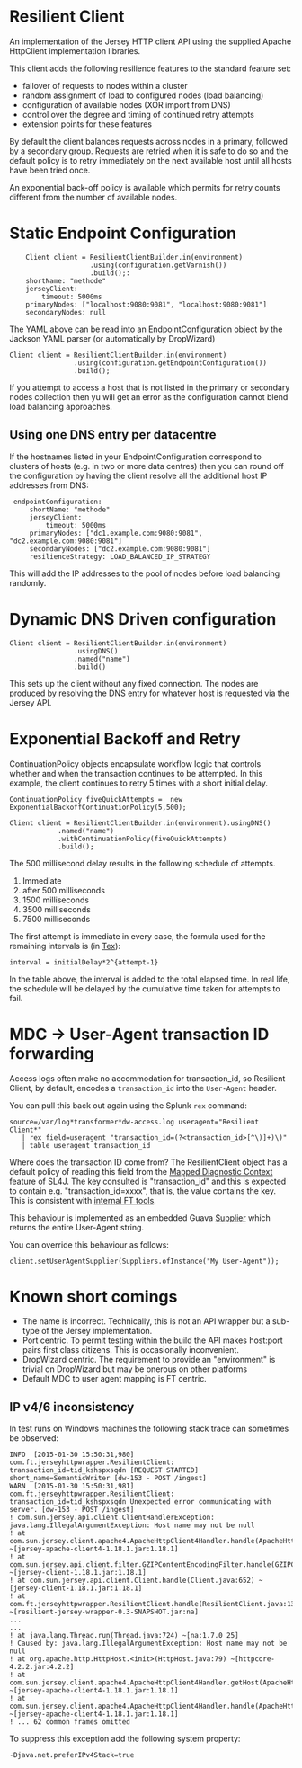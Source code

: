 # Resilient Client

An implementation of the Jersey HTTP client API using the supplied Apache HttpClient implementation libraries.

This client adds the following resilience features to the standard feature set:

* failover of requests to nodes within a cluster
* random assignment of load to configured nodes (load balancing)
* configuration of available nodes (XOR import from DNS)
* control over the degree and timing of continued retry attempts
* extension points for these features

By default the client balances requests across nodes in a primary, followed by a secondary group. Requests are
retried when it is safe to do so and the default policy is to retry immediately on the next available host until all
hosts have been tried once.

An exponential back-off policy is available which permits for retry counts different from the number of available nodes.

# Static Endpoint Configuration

        Client client = ResilientClientBuilder.in(environment)
                        .using(configuration.getVarnish())
                        .build();:
        shortName: "methode"
        jerseyClient:
            timeout: 5000ms
        primaryNodes: ["localhost:9080:9081", "localhost:9080:9081"]
        secondaryNodes: null

The YAML above can be read into an EndpointConfiguration object by the Jackson YAML parser (or automatically by DropWizard)

    Client client = ResilientClientBuilder.in(environment)
                    .using(configuration.getEndpointConfiguration())
                    .build();

If you attempt to access a host that is not listed in the primary or secondary nodes collection then yu will get an
error as the configuration cannot blend load balancing approaches.

## Using one DNS entry per datacentre

If the hostnames listed in your EndpointConfiguration correspond to clusters of hosts (e.g. in two or more data centres)
then you can round off the configuration by having the client resolve all the additional host IP addresses from DNS:

     endpointConfiguration:
         shortName: "methode"
         jerseyClient:
             timeout: 5000ms
         primaryNodes: ["dc1.example.com:9080:9081", "dc2.example.com:9080:9081"]
         secondaryNodes: ["dc2.example.com:9080:9081"]
         resilienceStrategy: LOAD_BALANCED_IP_STRATEGY

This will add the IP addresses to the pool of nodes before load balancing randomly.

# Dynamic DNS Driven configuration

    Client client = ResilientClientBuilder.in(environment)
                    .usingDNS()
                    .named("name")
                    .build()

This sets up the client without any fixed connection. The nodes are produced by resolving the DNS entry for whatever host
is requested via the Jersey API.

# Exponential Backoff and Retry

ContinuationPolicy objects encapsulate workflow logic that controls whether and when the transaction continues to be
attempted. In this example, the client continues to retry 5 times with a short initial delay.

    ContinuationPolicy fiveQuickAttempts =  new ExponentialBackoffContinuationPolicy(5,500);

    Client client = ResilientClientBuilder.in(environment).usingDNS()
                .named("name")
                .withContinuationPolicy(fiveQuickAttempts)
                .build();

The 500 millisecond delay results in the following schedule of attempts.

1. Immediate
1. after 500 milliseconds
1. 1500 milliseconds
1. 3500 milliseconds
1. 7500 milliseconds

The first attempt is immediate in every case, the formula used for the remaining intervals is (in [Tex](http://bit.ly/1v4Biff)):

    interval = initialDelay*2^{attempt-1}

In the table above, the interval is added to the total elapsed time. In real life, the schedule will be delayed by the
cumulative time taken for attempts to fail.

# MDC -> User-Agent transaction ID forwarding

Access logs often make no accommodation for transaction_id, so Resilient Client, by default, encodes a `transaction_id` into the
`User-Agent` header.

You can pull this back out again using the Splunk `rex` command:

    source=/var/log*transformer*dw-access.log useragent="Resilient Client*"
       | rex field=useragent "transaction_id=(?<transaction_id>[^\)]+)\)"
       | table useragent transaction_id

Where does the transaction ID come from? The ResilientClient object has a default policy of reading this field from the
[Mapped Diagnostic Context](http://logback.qos.ch/manual/mdc.html) feature of SL4J. The key consulted is "transaction_id"
and this is expected to contain e.g. "transaction_id=xxxx", that is, the value contains the key. This is consistent with
[internal FT tools](http://git.svc.ft.com:8080/projects/APILIBS/repos/jax-rs-transaction-id-handling/browse/src/main/java/com/ft/api/util/transactionid/TransactionIdFilter.java).

This behaviour is implemented as an embedded Guava [Supplier](http://docs.guava-libraries.googlecode.com/git/javadoc/com/google/common/base/Supplier.html)
which returns the entire User-Agent string.

You can override this behaviour as follows:

    client.setUserAgentSupplier(Suppliers.ofInstance("My User-Agent"));


# Known short comings

* The name is incorrect. Technically, this is not an API wrapper but a sub-type of the Jersey implementation.
* Port centric. To permit testing within the build the API makes host:port pairs first class citizens. This is
  occasionally inconvenient.
* DropWizard centric. The requirement to provide an "environment" is trivial on DropWizard but may be onerous on other platforms
* Default MDC to user agent mapping is FT centric.

## IP v4/6 inconsistency

In test runs on Windows machines the following stack trace can sometimes be observed:

    INFO  [2015-01-30 15:50:31,980] com.ft.jerseyhttpwrapper.ResilientClient: transaction_id=tid_kshspxsqdn [REQUEST STARTED] short_name=SemanticWriter [dw-153 - POST /ingest]
    WARN  [2015-01-30 15:50:31,981] com.ft.jerseyhttpwrapper.ResilientClient: transaction_id=tid_kshspxsqdn Unexpected error communicating with server. [dw-153 - POST /ingest]
    ! com.sun.jersey.api.client.ClientHandlerException: java.lang.IllegalArgumentException: Host name may not be null
    ! at com.sun.jersey.client.apache4.ApacheHttpClient4Handler.handle(ApacheHttpClient4Handler.java:187) ~[jersey-apache-client4-1.18.1.jar:1.18.1]
    ! at com.sun.jersey.api.client.filter.GZIPContentEncodingFilter.handle(GZIPContentEncodingFilter.java:120) ~[jersey-client-1.18.1.jar:1.18.1]
    ! at com.sun.jersey.api.client.Client.handle(Client.java:652) ~[jersey-client-1.18.1.jar:1.18.1]
    ! at com.ft.jerseyhttpwrapper.ResilientClient.handle(ResilientClient.java:134) ~[resilient-jersey-wrapper-0.3-SNAPSHOT.jar:na]
    ...
    ...
    ! at java.lang.Thread.run(Thread.java:724) ~[na:1.7.0_25]
    ! Caused by: java.lang.IllegalArgumentException: Host name may not be null
    ! at org.apache.http.HttpHost.<init>(HttpHost.java:79) ~[httpcore-4.2.2.jar:4.2.2]
    ! at com.sun.jersey.client.apache4.ApacheHttpClient4Handler.getHost(ApacheHttpClient4Handler.java:198) ~[jersey-apache-client4-1.18.1.jar:1.18.1]
    ! at com.sun.jersey.client.apache4.ApacheHttpClient4Handler.handle(ApacheHttpClient4Handler.java:167) ~[jersey-apache-client4-1.18.1.jar:1.18.1]
    ! ... 62 common frames omitted

To suppress this exception add the following system property:

    -Djava.net.preferIPv4Stack=true


